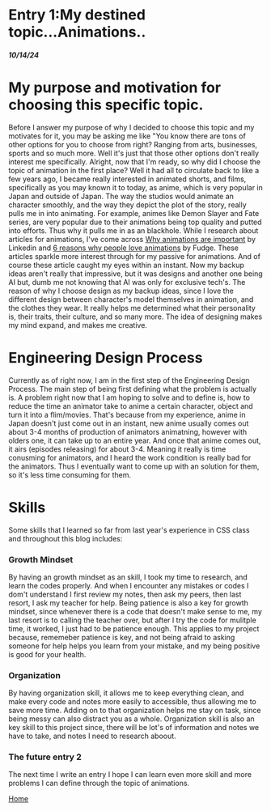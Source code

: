 # Entry 1:My destined topic...Animations..
##### 10/14/24
<h1>My purpose and motivation for choosing this specific topic.</h1>

Before I answer my purpose of why I decided to choose this topic and my motivates for it, you may be asking me like "You know there are tons of other options for you to choose from right? Ranging from arts, businesses, sports and so much more. Well it's just that those other options don't really interest me specifically. Alright, now that I'm ready, so why did I choose the topic of animation in the first place? Well it had all to circulate back to like a few years ago, I became really interested in animated shorts, and films, specifically as you may known it to today, as anime, which is very popular in Japan and outside of Japan. The way the studios would animate an character smoothly, and the way they depict the plot of the story, really pulls me in into animating. For example, animes like Demon Slayer and Fate series, are very popular due to their animations being top quality and putted into efforts. Thus why it pulls me in as an blackhole. While I research about articles for animations, I've come across [Why animations are important](https://www.linkedin.com/pulse/understanding-why-animation-important-creativefrontiersinc) 
 by Linkedin and [6 reasons why people love animations](https://www.fudgeanimation.com/journal-category/insight) by Fudge. These articles sparkle more interest through for my passive for animations. And of course these article caught my eyes within an instant. Now my backup ideas aren't really that impressive, but it was designs and another one being AI but, dumb me not knowing that AI was only for exclusive tech's. The reason of why I choose design as my backup ideas, since I love the different design between character's model themselves in animation, and the clothes they wear. It really helps me determined what their personality is, their traits, their culture, and so many more. The idea of designing makes my mind expand, and makes me creative.
<h1> Engineering Design Process </h1>
Currently as of right now, I am in the first step of the Engineering Design Process. The main step of being first defining what the problem is actually is. A problem right now that I am hoping to solve and to define is, how to reduce the time an animator take to anime a certain character, object and turn it into a flim/movies. That's because from my experience, anime in Japan doesn't just come out in an instant, new anime usually comes out about 3-4 months of production of animators animatning, however with olders one, it can take up to an entire year. And once that anime comes out, it airs (episodes releasing) for about 3-4. Meaning it really is time conusming for animators, and I heard the work condition is really bad for the animators. Thus I eventually want to come up with an solution for them, so it's less time consuming for them.
  <h1>Skills</h1>
  Some skills that I learned so far from last year's experience in CSS class and throughout this blog includes: 
 <h3>Growth Mindset</h3>
 By having an growth mindset as an skill, I took my time to research, and learn the codes properly. And when I encounter any mistakes or codes I dom't understand I first review my notes, then ask my peers, then last resort, I ask my teacher for help. Being patience is also a key for growth mindset, since whenever there is a code that doesn't make sense to me, my last resort is to calling the teacher over, but after I try the code for mulitple time, it worked, I just had to be patience enough. This applies to my project because, rememeber patience is key, and not being afraid to asking someone for help helps you learn from your mistake, and my being positive is good for your health.
 <h3>Organization</h3>
 By having organization skill, it allows me to keep everything clean, and make every code and notes more easily to accessible, thus allowing me to save more time. Adding on to that organization helps me stay on task, since being messy can also distract you as a whole. Organization skill is also an key skill to this project since, there will be lot's of information and notes we have to take, and notes I need to research aboout.
 <h3>The future entry 2</h3>
 The next time I write an entry I hope I can learn even more skill and more problems I can define through the topic of animations.
 
   
   [Home](../README.md)

